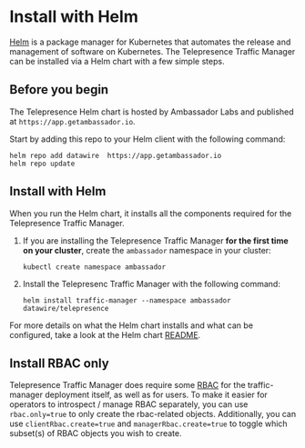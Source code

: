 # Install with Helm

[Helm](https://helm.sh) is a package manager for Kubernetes that automates the release and management of software on Kubernetes. The Telepresence Traffic Manager can be installed via a Helm chart with a few simple steps.

## Before you begin

The Telepresence Helm chart is hosted by Ambassador Labs and published at `https://app.getambassador.io`.

Start by adding this repo to your Helm client with the following command:

```
helm repo add datawire  https://app.getambassador.io
helm repo update
```

## Install with Helm

When you run the Helm chart, it installs all the components required for the Telepresence Traffic Manager. 

1. If you are installing the Telepresence Traffic Manager **for the first time on your cluster**, create the `ambassador` namespace in your cluster:

   ```
   kubectl create namespace ambassador
   ```

2. Install the Telepresenc Traffic Manager with the following command:

   ```
   helm install traffic-manager --namespace ambassador datawire/telepresence
   ```

For more details on what the Helm chart installs and what can be configured, take a look at the Helm chart [README](https://github.com/telepresenceio/telepresence/tree/release/v2/charts/telepresence).

## Install RBAC only

Telepresence Traffic Manager does require some [RBAC](../../refrence/rbac/) for the traffic-manager deployment itself, as well as for users.
To make it easier for operators to introspect / manage RBAC separately, you can use `rbac.only=true` to
only create the rbac-related objects.
Additionally, you can use `clientRbac.create=true` and `managerRbac.create=true` to toggle which subset(s) of RBAC objects you wish to create.
